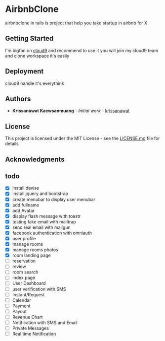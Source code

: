 # AirbnbClone 
airbnbclone in rails is project that help you take startup in airbnb for X 


## Getting Started


I'm bigfan on [cloud9](c9.io) and recommend to use it 
you will join my cloud9 team and clone workspace it's easily 


## Deployment

cloud9 handle it's everythink


## Authors

* **Krissanawat Kaewsanmuang** - *Initial work* - [krissanawat](https://github.com/krissanawat)


## License

This project is licensed under the MIT License - see the [LICENSE.md](LICENSE.md) file for details

## Acknowledgments

## todo 
- [X] install devise
- [X] install jquery and bootstrap
- [X] create menubar to display user menubar
- [X] add fullname 
- [X] add Avatar
- [X] display flash message with toastr
- [X] testing fake email with mailtrap
- [X] send real email with mailgun
- [X] facebook authentication with omniauth
- [X] user profile
- [X] manage rooms
- [X] manage rooms photos
- [X] room landing page
- [ ] reservation
- [ ] review 
- [ ] room search
- [ ] index page
- [ ] User Dashboard
- [ ] user verification with SMS
- [ ] Instant/Request 
- [ ] Calendar
- [ ] Payment
- [ ] Payout
- [ ] Revenue Chart
- [ ] Notification with SMS and Email
- [ ] Private Messages
- [ ] Real time Notification